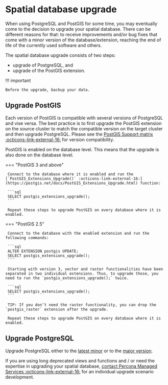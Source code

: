# Spatial database upgrade

When using PostgreSQL and PostGIS for some time, you may eventually come to the decision to upgrade your spatial database. There can be different reasons for that: to receive improvements and/or bug fixes that come with a minor version of the database/extension, reaching the end of life of the currently used software and others.

The spatial database upgrade consists of two steps:

* upgrade of PostgreSQL, and 
* upgrade of the PostGIS extension. 

!!! important

    Before the upgrade, backup your data.

## Upgrade PostGIS

Each version of PostGIS is compatible with several versions of PostgreSQL and vise versa. The best practice is to first upgrade the PostGIS extension on the source cluster to match the compatible version on the target cluster and then upgrade PostgreSQL. Please see the [PostGIS Support matrix :octicons-link-external-16:](https://trac.osgeo.org/postgis/wiki/UsersWikiPostgreSQLPostGIS#PostGISSupportMatrix) for version compatibility. 

PostGIS is enabled on the database level. This means that the upgrade is also done on the database level. 

=== "PostGIS 3 and above"

     Connect to the database where it is enabled and run the [`PostGIS_Extensions_Upgrade()` :octicons-link-external-16:](https://postgis.net/docs/PostGIS_Extensions_Upgrade.html) function:

     ```sql
     SELECT postgis_extensions_upgrade();
     ```
     
     Repeat these steps to upgrade PostGIS on every database where it is enabled.

=== "PostGIS 2.5"

     Connect to the database with the enabled extension and run the following commands:

     ```sql
     ALTER EXTENSION postgis UPDATE;
     SELECT postgis_extensions_upgrade();
     ```

     Starting with version 3, vector and raster functionalities have been separated in two individual extensions. Thus, to upgrade those, you need to run the `postgis_extensions_upgrade();` twice.

     ```sql
     SELECT postgis_extensions_upgrade();
     ```

     TIP: If you don’t need the raster functionality, you can drop the `postgis_raster` extension after the upgrade.

     Repeat these steps to upgrade PostGIS on every database where it is enabled.

## Upgrade PostgreSQL

Upgrade PostgreSQL either to the [latest minor](../minor-upgrade.md) or to the [major version](../major-upgrade.md). 

If you are using long deprecated views and functions and / or need the expertise in upgrading your spatial database, [contact Percona Managed Services :octicons-link-external-16:](https://www.percona.com/services/managed-services) for an individual upgrade scenario development.
